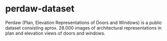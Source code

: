 # perdaw-dataset
Perdaw (Plan, Elevation Representations of Doors and Windows) is a public dataset consisting aprox. 28.000 images of architectural representations in plan and elevation views of doors and windows.
